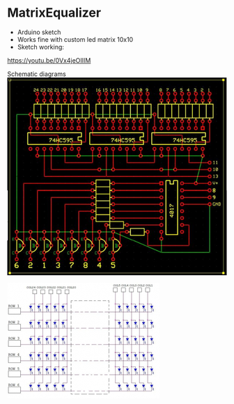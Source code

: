 # MatrixEqualizer
* Arduino sketch
* Works fine with custom led matrix 10x10
* Sketch working:

https://youtu.be/0Vx4jeOIIIM

Schematic diagrams
![Alt text](https://github.com/GARFILD1000/MatrixEqualizer/blob/master/scheme1.jpg?raw=true "Схема1")

![Alt text](https://github.com/GARFILD1000/MatrixEqualizer/blob/master/scheme2.jpg?raw=true "Схема2")
